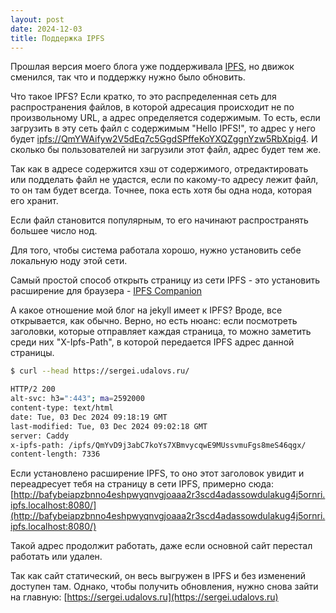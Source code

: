```yaml
---
layout: post
date: 2024-12-03
title: Поддержка IPFS
---
```

Прошлая версия моего блога уже поддерживала [IPFS](https://en.wikipedia.org/wiki/InterPlanetary_File_System), но движок сменился, так что и поддержку нужно было обновить.

Что такое IPFS? Если кратко, то это распределенная сеть для распространения файлов,
в которой адресация происходит не по произвольному URL, а адрес определяется
содержимым. То есть, если загрузить в эту сеть файл с содержимым "Hello IPFS!",
то адрес у него будет [ipfs://QmYWAifyw2V5dEq7c5GgdSPffeKoYXQZggnYzw5RbXpig4](ipfs://QmYWAifyw2V5dEq7c5GgdSPffeKoYXQZggnYzw5RbXpig4). И сколько бы пользователей ни загрузили этот файл, адрес будет тем же.

Так как в адресе содержится хэш от содержимого,  отредактировать или подделать файл не удастся, если по какому-то адресу лежит файл, то он там будет всегда. Точнее, пока есть хотя бы одна нода, которая его хранит. 

Если файл становится популярным, то его начинают распространять большее число нод.

Для того, чтобы система работала хорошо, нужно установить себе локальную ноду этой сети. 

Самый простой способ открыть страницу из сети IPFS - это установить расширение для браузера - [IPFS Companion](https://docs.ipfs.tech/install/ipfs-companion/#install)

А какое отношение мой блог на jekyll имеет к IPFS? Вроде, все открывается, как обычно. Верно, но есть нюанс: если посмотреть заголовки, которые отправляет каждая страница, то можно заметить среди них "X-Ipfs-Path", в которой передается IPFS адрес данной страницы.

```bash
$ curl --head https://sergei.udalovs.ru/

HTTP/2 200
alt-svc: h3=":443"; ma=2592000
content-type: text/html
date: Tue, 03 Dec 2024 09:18:19 GMT
last-modified: Tue, 03 Dec 2024 09:02:18 GMT
server: Caddy
x-ipfs-path: /ipfs/QmYvD9j3abC7koYs7XBmvycqwE9MUssvmuFgs8meS46qgx/
content-length: 7336

```

Если установлено расширение IPFS, то оно этот заголовок увидит и переадресует тебя на страницу в сети IPFS, примерно сюда: [http://bafybeiapzbnno4eshpwyqnvgjoaaa2r3scd4adassowdulakug4j5ornri.ipfs.localhost:8080/](http://bafybeiapzbnno4eshpwyqnvgjoaaa2r3scd4adassowdulakug4j5ornri.ipfs.localhost:8080/)

Такой адрес продолжит работать, даже если основной сайт перестал работать или удален. 

Так как сайт статический, он весь выгружен в IPFS и без изменений доступен там. Однако, чтобы получить обновления, нужно снова зайти на главную: [https://sergei.udalovs.ru](https://sergei.udalovs.ru)

